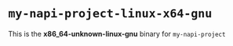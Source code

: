 # `my-napi-project-linux-x64-gnu`

This is the **x86_64-unknown-linux-gnu** binary for `my-napi-project`
